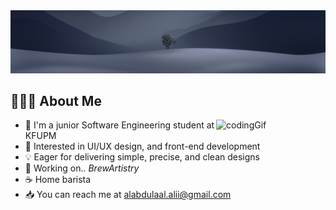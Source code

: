 <img alt="codingGif" src="https://github.com/l3b3al/l3b3al/blob/main/RanchoNight_16_Tree.png"/>

## 👨🏻‍💻 About Me

<img alt="codingGif" src="https://github.com/l3b3al/l3b3al/blob/main/marginalia-a-person-sitting-in-front-of-a-computer-screen.gif" width="175" align="right"/>

* 🏫 I'm a junior Software Engineering student at KFUPM
* 🌱 Interested in UI/UX design, and front-end development
* 💡 Eager for delivering simple, precise, and clean designs
* 🔭 Working on.. _BrewArtistry_
* ☕ Home barista
* 📥 You can reach me at [alabdulaal.alii@gmail.com](mailto:alabdulaal.alii@gmail.com)
